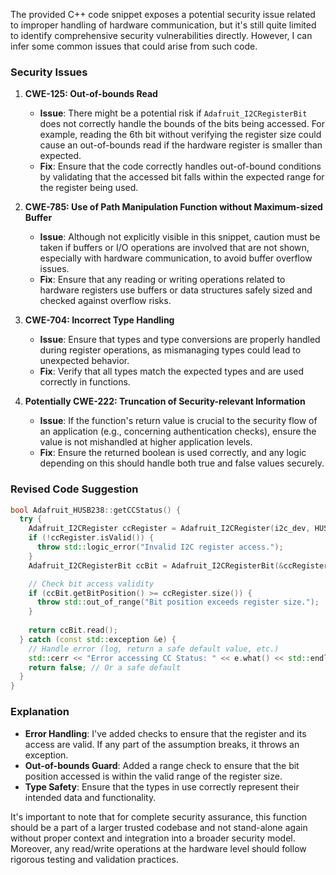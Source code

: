 The provided C++ code snippet exposes a potential security issue related to improper handling of hardware communication, but it's still quite limited to identify comprehensive security vulnerabilities directly. However, I can infer some common issues that could arise from such code. 

### Security Issues

1. **CWE-125: Out-of-bounds Read**
   - **Issue**: There might be a potential risk if `Adafruit_I2CRegisterBit` does not correctly handle the bounds of the bits being accessed. For example, reading the 6th bit without verifying the register size could cause an out-of-bounds read if the hardware register is smaller than expected.
   - **Fix**: Ensure that the code correctly handles out-of-bound conditions by validating that the accessed bit falls within the expected range for the register being used.

2. **CWE-785: Use of Path Manipulation Function without Maximum-sized Buffer**
   - **Issue**: Although not explicitly visible in this snippet, caution must be taken if buffers or I/O operations are involved that are not shown, especially with hardware communication, to avoid buffer overflow issues.
   - **Fix**: Ensure that any reading or writing operations related to hardware registers use buffers or data structures safely sized and checked against overflow risks.

3. **CWE-704: Incorrect Type Handling**
   - **Issue**: Ensure that types and type conversions are properly handled during register operations, as mismanaging types could lead to unexpected behavior.
   - **Fix**: Verify that all types match the expected types and are used correctly in functions.

4. **Potentially CWE-222: Truncation of Security-relevant Information**
   - **Issue**: If the function's return value is crucial to the security flow of an application (e.g., concerning authentication checks), ensure the value is not mishandled at higher application levels.
   - **Fix**: Ensure the returned boolean is used correctly, and any logic depending on this should handle both true and false values securely.

### Revised Code Suggestion

```cpp
bool Adafruit_HUSB238::getCCStatus() {
  try {
    Adafruit_I2CRegister ccRegister = Adafruit_I2CRegister(i2c_dev, HUSB238_PD_STATUS1);
    if (!ccRegister.isValid()) {
      throw std::logic_error("Invalid I2C register access.");
    }
    Adafruit_I2CRegisterBit ccBit = Adafruit_I2CRegisterBit(&ccRegister, 6);  // Ensure 6th bit is valid

    // Check bit access validity
    if (ccBit.getBitPosition() >= ccRegister.size()) {
      throw std::out_of_range("Bit position exceeds register size.");
    }
    
    return ccBit.read();
  } catch (const std::exception &e) {
    // Handle error (log, return a safe default value, etc.)
    std::cerr << "Error accessing CC Status: " << e.what() << std::endl;
    return false; // Or a safe default
  }
}
```

### Explanation

- **Error Handling**: I've added checks to ensure that the register and its access are valid. If any part of the assumption breaks, it throws an exception.
- **Out-of-bounds Guard**: Added a range check to ensure that the bit position accessed is within the valid range of the register size.
- **Type Safety**: Ensure that the types in use correctly represent their intended data and functionality.

It's important to note that for complete security assurance, this function should be a part of a larger trusted codebase and not stand-alone again without proper context and integration into a broader security model. Moreover, any read/write operations at the hardware level should follow rigorous testing and validation practices.